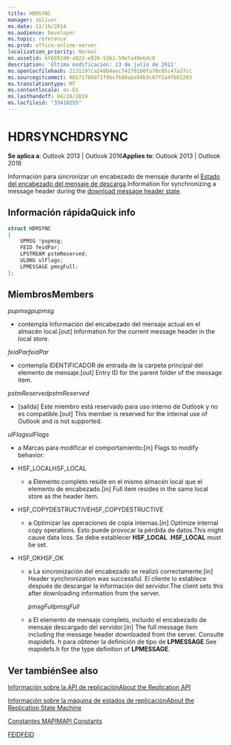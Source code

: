 ```yaml
---
title: HDRSYNC
manager: soliver
ms.date: 11/16/2014
ms.audience: Developer
ms.topic: reference
ms.prod: office-online-server
localization_priority: Normal
ms.assetid: bf6892d0-a923-e926-5361-59efa49ebdc0
description: 'Última modificación: 23 de julio de 2011'
ms.openlocfilehash: 2131197ca24804eec74270100fa70c05c47a27cc
ms.sourcegitcommit: 8657170d071f9bcf680aba50b9c07f2a4fb82283
ms.translationtype: MT
ms.contentlocale: es-ES
ms.lasthandoff: 04/28/2019
ms.locfileid: "33410255"
---
```

# <a name="hdrsync"></a><span data-ttu-id="d32aa-103">HDRSYNC</span><span class="sxs-lookup"><span data-stu-id="d32aa-103">HDRSYNC</span></span>

  
  
<span data-ttu-id="d32aa-104">**Se aplica a**: Outlook 2013 | Outlook 2016</span><span class="sxs-lookup"><span data-stu-id="d32aa-104">**Applies to**: Outlook 2013 | Outlook 2016</span></span> 
  
<span data-ttu-id="d32aa-105">Información para sincronizar un encabezado de mensaje durante el [Estado del encabezado del mensaje de descarga](download-message-header-state.md).</span><span class="sxs-lookup"><span data-stu-id="d32aa-105">Information for synchronizing a message header during the [download message header state](download-message-header-state.md).</span></span>
  
## <a name="quick-info"></a><span data-ttu-id="d32aa-106">Información rápida</span><span class="sxs-lookup"><span data-stu-id="d32aa-106">Quick info</span></span>

```cpp
struct HDRSYNC 
{ 
    UPMSG *pupmsg; 
    FEID feidPar; 
    LPSTREAM pstmReserved; 
    ULONG ulFlags; 
    LPMESSAGE pmsgFull; 
};
```

## <a name="members"></a><span data-ttu-id="d32aa-107">Miembros</span><span class="sxs-lookup"><span data-stu-id="d32aa-107">Members</span></span>

 <span data-ttu-id="d32aa-108">_pupmsg_</span><span class="sxs-lookup"><span data-stu-id="d32aa-108">_pupmsg_</span></span>
  
- <span data-ttu-id="d32aa-109">contempla Información del encabezado del mensaje actual en el almacén local.</span><span class="sxs-lookup"><span data-stu-id="d32aa-109">[out] Information for the current message header in the local store.</span></span>
    
 <span data-ttu-id="d32aa-110">_feidPar_</span><span class="sxs-lookup"><span data-stu-id="d32aa-110">_feidPar_</span></span>
  
- <span data-ttu-id="d32aa-111">contempla IDENTIFICADOR de entrada de la carpeta principal del elemento de mensaje.</span><span class="sxs-lookup"><span data-stu-id="d32aa-111">[out] Entry ID for the parent folder of the message item.</span></span>
    
 <span data-ttu-id="d32aa-112">_pstmReserved_</span><span class="sxs-lookup"><span data-stu-id="d32aa-112">_pstmReserved_</span></span>
  
- <span data-ttu-id="d32aa-113">[salida] Este miembro está reservado para uso interno de Outlook y no es compatible.</span><span class="sxs-lookup"><span data-stu-id="d32aa-113">[out] This member is reserved for the internal use of Outlook and is not supported.</span></span> 
    
 <span data-ttu-id="d32aa-114">_ulFlags_</span><span class="sxs-lookup"><span data-stu-id="d32aa-114">_ulFlags_</span></span>
  
- <span data-ttu-id="d32aa-115">a Marcas para modificar el comportamiento:</span><span class="sxs-lookup"><span data-stu-id="d32aa-115">[in] Flags to modify behavior:</span></span>
    
- <span data-ttu-id="d32aa-116">HSF_LOCAL</span><span class="sxs-lookup"><span data-stu-id="d32aa-116">HSF_LOCAL</span></span>
    
  - <span data-ttu-id="d32aa-117">a Elemento completo reside en el mismo almacén local que el elemento de encabezado.</span><span class="sxs-lookup"><span data-stu-id="d32aa-117">[in] Full item resides in the same local store as the header item.</span></span>
    
- <span data-ttu-id="d32aa-118">HSF_COPYDESTRUCTIVE</span><span class="sxs-lookup"><span data-stu-id="d32aa-118">HSF_COPYDESTRUCTIVE</span></span>
    
  -  <span data-ttu-id="d32aa-119">a Optimizar las operaciones de copia internas.</span><span class="sxs-lookup"><span data-stu-id="d32aa-119">[in] Optimize internal copy operations.</span></span> <span data-ttu-id="d32aa-120">Esto puede provocar la pérdida de datos.</span><span class="sxs-lookup"><span data-stu-id="d32aa-120">This might cause data loss.</span></span> <span data-ttu-id="d32aa-121">Se debe establecer **HSF_LOCAL** .</span><span class="sxs-lookup"><span data-stu-id="d32aa-121">**HSF_LOCAL** must be set.</span></span> 
    
- <span data-ttu-id="d32aa-122">HSF_OK</span><span class="sxs-lookup"><span data-stu-id="d32aa-122">HSF_OK</span></span>
    
  - <span data-ttu-id="d32aa-123">a La sincronización del encabezado se realizó correctamente.</span><span class="sxs-lookup"><span data-stu-id="d32aa-123">[in] Header synchronization was successful.</span></span> <span data-ttu-id="d32aa-124">El cliente lo establece después de descargar la información del servidor.</span><span class="sxs-lookup"><span data-stu-id="d32aa-124">The client sets this after downloading information from the server.</span></span>
    
     <span data-ttu-id="d32aa-125">_pmsgFull_</span><span class="sxs-lookup"><span data-stu-id="d32aa-125">_pmsgFull_</span></span>
    
  - <span data-ttu-id="d32aa-126">a El elemento de mensaje completo, incluido el encabezado de mensaje descargado del servidor.</span><span class="sxs-lookup"><span data-stu-id="d32aa-126">[in] The full message item including the message header downloaded from the server.</span></span> <span data-ttu-id="d32aa-127">Consulte mapidefs. h para obtener la definición de tipo de **LPMESSAGE**.</span><span class="sxs-lookup"><span data-stu-id="d32aa-127">See mapidefs.h for the type definition of **LPMESSAGE**.</span></span> 
    
## <a name="see-also"></a><span data-ttu-id="d32aa-128">Ver también</span><span class="sxs-lookup"><span data-stu-id="d32aa-128">See also</span></span>



[<span data-ttu-id="d32aa-129">Información sobre la API de replicación</span><span class="sxs-lookup"><span data-stu-id="d32aa-129">About the Replication API</span></span>](about-the-replication-api.md)
  
[<span data-ttu-id="d32aa-130">Información sobre la máquina de estados de replicación</span><span class="sxs-lookup"><span data-stu-id="d32aa-130">About the Replication State Machine</span></span>](about-the-replication-state-machine.md)
  
[<span data-ttu-id="d32aa-131">Constantes MAPI</span><span class="sxs-lookup"><span data-stu-id="d32aa-131">MAPI Constants</span></span>](mapi-constants.md)
  
[<span data-ttu-id="d32aa-132">FEID</span><span class="sxs-lookup"><span data-stu-id="d32aa-132">FEID</span></span>](feid.md)

